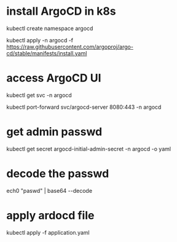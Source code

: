 # install ArgoCD in k8s
kubectl create namespace argocd

kubectl apply -n argocd -f https://raw.githubusercontent.com/argoproj/argo-cd/stable/manifests/install.yaml

# access ArgoCD UI
kubectl get svc -n argocd

kubectl port-forward svc/argocd-server 8080:443 -n argocd

# get admin passwd
kubectl get secret argocd-initial-admin-secret -n argocd -o yaml

# decode the passwd
ech0 "paswd" | base64 --decode

# apply ardocd file
kubectl apply -f application.yaml
